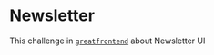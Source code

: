 # Newsletter 

This challenge in [`greatfrontend`](https://www.greatfrontend.com/) about Newsletter UI
